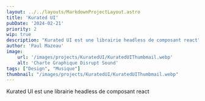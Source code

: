 ```yaml
---
layout: ../../layouts/MarkdownProjectLayout.astro
title: 'Kurated UI'
pubDate: '2024-02-21'
priority: 2
wip: true
description: "Kurated UI est une librairie headless de composant react"
author: 'Paul Mazeau'
image:
    url: '/images/projects/KuratedUI/KuratedUIThumbmail.webp'
    alt: 'Charte Graphique Disrupt Sound'
tags: ["Design", "Musique"]
thumbnail: "/images/projects/KuratedUI/KuratedUIThumbmail.webp"
---
```


Kurated UI est une librairie headless de composant react